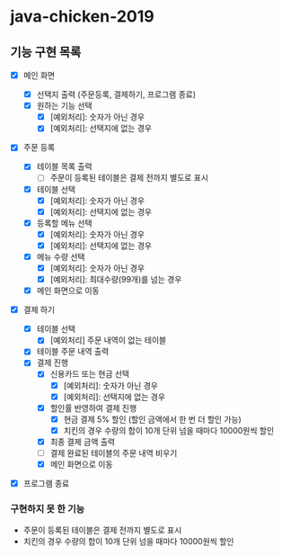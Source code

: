 # java-chicken-2019

## 기능 구현 목록

- [x] 메인 화면
    - [x] 선택지 출력 (주문등록, 결제하기, 프로그램 종료)
    - [x] 원하는 기능 선택
        - [x] [예외처리]: 숫자가 아닌 경우
        - [x] [예외처리]: 선택지에 없는 경우

- [x] 주문 등록
    - [x] 테이블 목록 출력
        - [ ] 주문이 등록된 테이블은 결제 전까지 별도로 표시
    - [x] 테이블 선택
        - [x] [예외처리]: 숫자가 아닌 경우
        - [x] [예외처리]: 선택지에 없는 경우
    - [x] 등록할 메뉴 선택
        - [x] [예외처리]: 숫자가 아닌 경우
        - [x] [예외처리]: 선택지에 없는 경우
    - [x] 메뉴 수량 선택
        - [x] [예외처리]: 숫자가 아닌 경우
        - [x] [예외처리]: 최대수량(99개)를 넘는 경우
    - [x] 메인 화면으로 이동

- [x] 결제 하기
    - [x] 테이블 선택
        - [x] [예외처리] 주문 내역이 없는 테이블
    - [x] 테이블 주문 내역 출력
    - [x] 결제 진행
        - [x] 신용카드 또는 현금 선택
            - [x] [예외처리]: 숫자가 아닌 경우
            - [x] [예외처리]: 선택지에 없는 경우
        - [x] 할인률 반영하여 결제 진행
            - [x] 현금 결제 5% 할인 (할인 금액에서 한 번 더 할인 가능)
            - [x] 치킨의 경우 수량의 합이 10개 단위 넘을 때마다 10000원씩 할인
        - [x] 최종 결제 금액 출력
        - [ ] 결제 완료된 테이블의 주문 내역 비우기
        - [x] 메인 화면으로 이동

- [x] 프로그램 종료


### 구현하지 못 한 기능

- 주문이 등록된 테이블은 결제 전까지 별도로 표시
- 치킨의 경우 수량의 합이 10개 단위 넘을 때마다 10000원씩 할인
